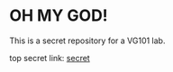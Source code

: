 # OH MY GOD!
This is a secret repository for a VG101 lab.


top secret link: [secret](https://www.bilibili.com/video/BV1Px411w7FH?from=search&seid=5492841301335362461)
